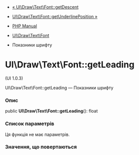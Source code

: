 - [« UI\Draw\Text\Font::getDescent](ui-draw-text-font.getdescent.md)
- [UI\Draw\Text\Font::getUnderlinePosition
»](ui-draw-text-font.getunderlineposition.md)

- [PHP Manual](index.md)
- [UI\Draw\Text\Font](class.ui-draw-text-font.md)
- Показники шрифту

# UI\Draw\Text\Font::getLeading

(UI 1.0.3)

UI\Draw\Text\Font::getLeading — Показники шрифту

### Опис

public **UI\Draw\Text\Font::getLeading**(): float

### Список параметрів

Ця функція не має параметрів.

### Значення, що повертаються
